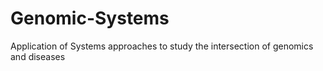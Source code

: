 # Genomic-Systems
Application of Systems approaches to study the intersection of genomics and diseases
